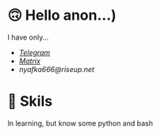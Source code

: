 
#  🙃 Hello anon...)

I have only... 
- _[Telegram](https://t.me/nyafka666)_ 
- _[Matrix](https://matrix.to/#/@nyafka:matrix.org)_ 
- _nyafka666@riseup.net_ 

# 🐍 Skils
In learning, but know some python and bash

